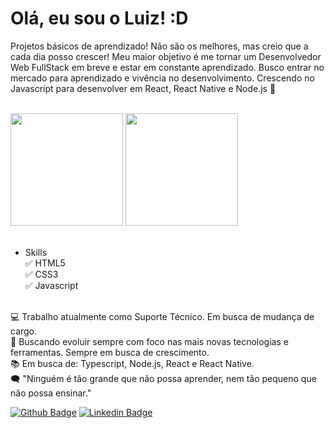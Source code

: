 # Olá, eu sou o Luiz! :D

Projetos básicos de aprendizado! Não são os melhores, mas creio que a cada dia posso crescer!
Meu maior objetivo é me tornar um Desenvolvedor Web FullStack em breve e estar em constante aprendizado. Busco entrar no mercado para aprendizado e vivência no desenvolvimento. Crescendo no Javascript para desenvolver em React, React Native e Node.js 🚀

</br>
<div>
  <a href="https://github.com/luizfelipeb">
  <img height="180em" src="https://github-readme-stats.vercel.app/api?username=luizfelipeb&amp;show_icons=true&amp;theme=merko&amp;include_all_commits=true&amp;count_private=true" style="max-width: 100%;"></a>
  <a href="https://github.com/luizfelipeb">
    <img height="180em" src="https://github-readme-stats.vercel.app/api/top-langs/?username=luizfelipeb&amp;layout=compact&amp;langs_count=7&amp;theme=merko" style="max-width: 50%;"></a>
</div>
</br>

- Skills
</br>✅ HTML5
</br>✅ CSS3
</br>✅ Javascript

</br>💻 Trabalho atualmente como Suporte Técnico. Em busca de mudança de cargo.
</br>🚀 Buscando evoluir sempre com foco nas mais novas tecnologias e ferramentas. Sempre em busca de crescimento.
</br>📚 Em busca de: Typescript, Node.js, React e React Native.
</br>🗨 "Ninguém é tão grande que não possa aprender, nem tão pequeno que não possa ensinar."

[![Github Badge](https://img.shields.io/badge/-Github-000?style=flat-square&logo=Github&logoColor=white&link=https://github.com/luizfelipeb)](https://github.com/luizfelipeb) [![Linkedin Badge](https://img.shields.io/badge/-LinkedIn-blue?style=flat-square&logo=Linkedin&logoColor=white&link=https://www.linkedin.com/in/luiz-felipe-barros/)](https://www.linkedin.com/in/luiz-felipe-barros/)

